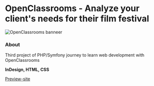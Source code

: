 # OpenClassrooms - Analyze your client's needs for their film festival

![OpenClassrooms banneer](./ressources/images/films_banner.png)

### About

Third project of PHP/Symfony journey to learn web development with OpenClassrooms

**InDesign, HTML, CSS**

[Preview-site](http://les-films-de-plein-air.florian-jourde.fr/index.html)
